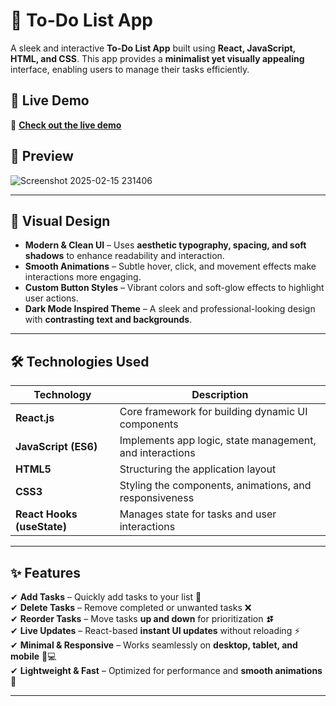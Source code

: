 

# 📝 To-Do List App  

A sleek and interactive **To-Do List App** built using **React, JavaScript, HTML, and CSS**. This app provides a **minimalist yet visually appealing** interface, enabling users to manage their tasks efficiently.  

## 🚀 Live Demo  
🔗 **[Check out the live demo](https://to-do-list-app-71bw.vercel.app/)**  

## 📸 Preview  
![Screenshot 2025-02-15 231406](https://github.com/user-attachments/assets/d2060af6-2470-40a1-a43c-2a6779535b70)


---

## 🎨 Visual Design  
- **Modern & Clean UI** – Uses **aesthetic typography, spacing, and soft shadows** to enhance readability and interaction.  
- **Smooth Animations** – Subtle hover, click, and movement effects make interactions more engaging.  
- **Custom Button Styles** – Vibrant colors and soft-glow effects to highlight user actions.  
- **Dark Mode Inspired Theme** – A sleek and professional-looking design with **contrasting text and backgrounds**.  

---

## 🛠️ Technologies Used  

| Technology  | Description |
|-------------|------------|
| **React.js** | Core framework for building dynamic UI components |
| **JavaScript (ES6)** | Implements app logic, state management, and interactions |
| **HTML5** | Structuring the application layout |
| **CSS3** | Styling the components, animations, and responsiveness |
| **React Hooks (useState)** | Manages state for tasks and user interactions |

---

## ✨ Features  
✔ **Add Tasks** – Quickly add tasks to your list 📌  
✔ **Delete Tasks** – Remove completed or unwanted tasks ❌  
✔ **Reorder Tasks** – Move tasks **up and down** for prioritization ⏫⏬  
✔ **Live Updates** – React-based **instant UI updates** without reloading ⚡  
✔ **Minimal & Responsive** – Works seamlessly on **desktop, tablet, and mobile** 📱💻  
✔ **Lightweight & Fast** – Optimized for performance and **smooth animations** 🎨  

---

